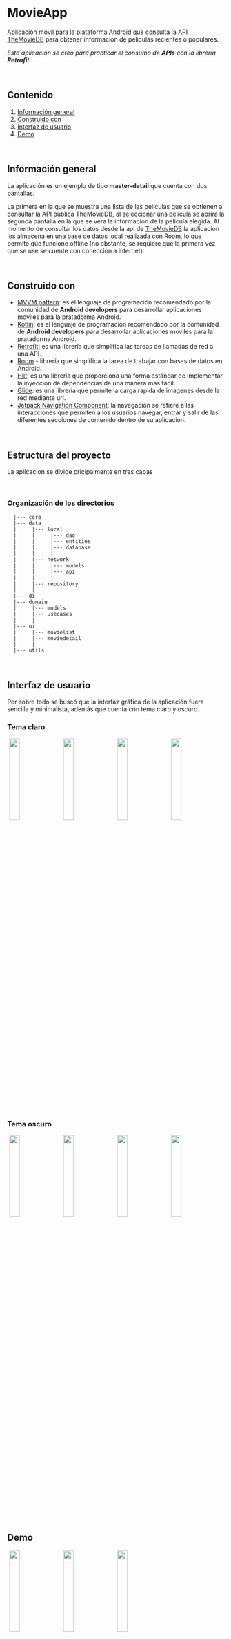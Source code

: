 # MovieApp
Aplicación móvil para la plataforma Android que consulta la API [TheMovieDB](https://developers.themoviedb.org/) para obtener informacion de peliculas recientes o populares.

 _Esta aplicación se creo para practicar el consumo de **APIs** con la librería **Retrofit**_
 
<br/>

## Contenido
1. [Información general](#información-general)
2. [Construido con](#construido-con)
3. [Interfaz de usuario](#interfaz-de-usuario)
4. [Demo](#demo)

</br>

## Información general
La aplicación es un ejemplo de tipo **master-detail** que cuenta con dos pantallas.

La primera en la que se muestra una lista de las películas que se obtienen a consultar la API publica [TheMovieDB](https://developers.themoviedb.org/), al seleccionar uns película se abrirá la segunda pantalla en la que se vera la información de la película elegida.
Al momento de consultar los  datos desde la api de [TheMovieDB](https://developers.themoviedb.org/) la aplicacion los almacena en una base de datos local realizada con Room, lo que permite que funcione offline (no obstante, se requiere que la primera vez que se use se cuente con coneccion a internet).

<br/>

## Construido con
- [MVVM pattern](#construido-con): es el lenguaje de programación recomendado por la comunidad de **Android developers** para desarrollar aplicaciones moviles para la pratadorma Android.
- [Kotlin](https://kotlinlang.org/docs/android-overview.html): es el lenguaje de programación recomendado por la comunidad de **Android developers** para desarrollar aplicaciones moviles para la pratadorma Android.
- [Retrofit](https://square.github.io/retrofit/): es una librería que simplifica las tareas de llamadas de red a una API.
- [Room](https://developer.android.com/topic/libraries/architecture/room) - librería que simplifica la tarea de trabajar con bases de datos en Android.
- [Hilt](https://developer.android.com/training/dependency-injection/hilt-android): es una librería que proporciona una forma estándar de implementar la inyección de dependencias de una manera mas fácil.
- [Glide](https://bumptech.github.io/glide/): es una librería que permite la carga rapida de imagenes desde la red mediante url.
- [Jetpack Navigation Component](https://developer.android.com/guide/navigation): la navegación se refiere a las interacciones que permiten a los usuarios navegar, entrar y salir de las diferentes secciones de contenido dentro de su aplicación.

<br/>

## Estructura del proyecto
La aplicacion se divide pricipalmente en tres capas

<br/>

### Organización de los directorios
```
  |--- core
  |--- data
  |     |--- local
  |     |     |--- dao
  |     |     |--- entities
  |     |     |--- database
  |     |     |
  |     |--- network
  |     |     |--- models
  |     |     |--- api
  |     |     |
  |     |--- repository
  |     |
  |--- di
  |--- domain
  |     |--- models
  |     |--- usecases
  |     |
  |--- ui
  |     |--- movielist
  |     |--- moviedetail
  |     |
  |--- utils

```

<br/>

## Interfaz de usuario
Por sobre todo se buscó que la interfaz gráfica de la aplicación fuera sencilla y minimalista, además que cuenta con tema claro y oscuro.

### Tema claro
<p float="center">
  <img src="/art/pokemon_list_light.png" width="22%" hspace="1%" />
  <img src="/art/pokemon_about_light.png" width="22%" hspace="1%" /> 
  <img src="/art/empty_list_light.png" width="22%" hspace="1%" />
  <img src="/art/no_internet_light.png" width="22%" hspace="1%" />
</p>

### Tema oscuro
<p float="center">
  <img src="/art/pokemon_list_dark.png" width="22%" hspace="1%" />
  <img src="/art/pokemon_about_dark.png" width="22%" hspace="1%" /> 
  <img src="/art/empty_list_dark.png" width="22%" hspace="1%" />
  <img src="/art/no_internet_dark.png" width="22%" hspace="1%" />
</p>

<br/>

## Demo
<p float="center">
  <img src="/art/search.gif" width="22%" hspace="1%" />
  <img src="/art/filter.gif" width="22%" hspace="1%" /> 
  <img src="/art/details.gif" width="22%" hspace="1%" />
</p>
